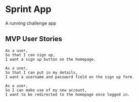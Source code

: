 # Sprint App

A running challenge app

## MVP User Stories
```
As a user,
So that I can sign up,
I want a sign up button on the homepage.
```
```
As a user,
So that I can put in my details,
I want a username and password field on the sign up form.
```
```
As a user,
So I can make use of my new account,
I want to be redirected to the homepage once logged in.
```

